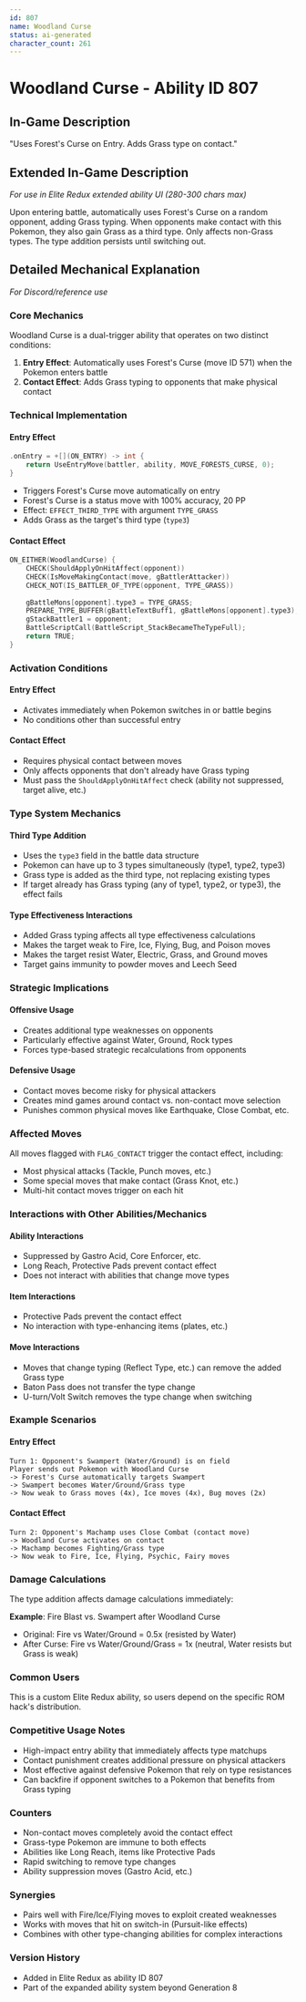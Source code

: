 ```yaml
---
id: 807
name: Woodland Curse
status: ai-generated
character_count: 261
---
```


# Woodland Curse - Ability ID 807

## In-Game Description
"Uses Forest's Curse on Entry. Adds Grass type on contact."

## Extended In-Game Description
*For use in Elite Redux extended ability UI (280-300 chars max)*

Upon entering battle, automatically uses Forest's Curse on a random opponent, adding Grass typing. When opponents make contact with this Pokemon, they also gain Grass as a third type. Only affects non-Grass types. The type addition persists until switching out.

## Detailed Mechanical Explanation
*For Discord/reference use*

### Core Mechanics
Woodland Curse is a dual-trigger ability that operates on two distinct conditions:

1. **Entry Effect**: Automatically uses Forest's Curse (move ID 571) when the Pokemon enters battle
2. **Contact Effect**: Adds Grass typing to opponents that make physical contact

### Technical Implementation

#### Entry Effect
```cpp
.onEntry = +[](ON_ENTRY) -> int { 
    return UseEntryMove(battler, ability, MOVE_FORESTS_CURSE, 0); 
}
```

- Triggers Forest's Curse move automatically on entry
- Forest's Curse is a status move with 100% accuracy, 20 PP
- Effect: `EFFECT_THIRD_TYPE` with argument `TYPE_GRASS`
- Adds Grass as the target's third type (`type3`)

#### Contact Effect
```cpp
ON_EITHER(WoodlandCurse) {
    CHECK(ShouldApplyOnHitAffect(opponent))
    CHECK(IsMoveMakingContact(move, gBattlerAttacker))
    CHECK_NOT(IS_BATTLER_OF_TYPE(opponent, TYPE_GRASS))
    
    gBattleMons[opponent].type3 = TYPE_GRASS;
    PREPARE_TYPE_BUFFER(gBattleTextBuff1, gBattleMons[opponent].type3);
    gStackBattler1 = opponent;
    BattleScriptCall(BattleScript_StackBecameTheTypeFull);
    return TRUE;
}
```

### Activation Conditions

#### Entry Effect
- Activates immediately when Pokemon switches in or battle begins
- No conditions other than successful entry

#### Contact Effect
- Requires physical contact between moves
- Only affects opponents that don't already have Grass typing
- Must pass the `ShouldApplyOnHitAffect` check (ability not suppressed, target alive, etc.)

### Type System Mechanics

#### Third Type Addition
- Uses the `type3` field in the battle data structure
- Pokemon can have up to 3 types simultaneously (type1, type2, type3)
- Grass type is added as the third type, not replacing existing types
- If target already has Grass typing (any of type1, type2, or type3), the effect fails

#### Type Effectiveness Interactions
- Added Grass typing affects all type effectiveness calculations
- Makes the target weak to Fire, Ice, Flying, Bug, and Poison moves
- Makes the target resist Water, Electric, Grass, and Ground moves
- Target gains immunity to powder moves and Leech Seed

### Strategic Implications

#### Offensive Usage
- Creates additional type weaknesses on opponents
- Particularly effective against Water, Ground, Rock types
- Forces type-based strategic recalculations from opponents

#### Defensive Usage
- Contact moves become risky for physical attackers
- Creates mind games around contact vs. non-contact move selection
- Punishes common physical moves like Earthquake, Close Combat, etc.

### Affected Moves
All moves flagged with `FLAG_CONTACT` trigger the contact effect, including:
- Most physical attacks (Tackle, Punch moves, etc.)
- Some special moves that make contact (Grass Knot, etc.)
- Multi-hit contact moves trigger on each hit

### Interactions with Other Abilities/Mechanics

#### Ability Interactions
- Suppressed by Gastro Acid, Core Enforcer, etc.
- Long Reach, Protective Pads prevent contact effect
- Does not interact with abilities that change move types

#### Item Interactions
- Protective Pads prevent the contact effect
- No interaction with type-enhancing items (plates, etc.)

#### Move Interactions
- Moves that change typing (Reflect Type, etc.) can remove the added Grass type
- Baton Pass does not transfer the type change
- U-turn/Volt Switch removes the type change when switching

### Example Scenarios

#### Entry Effect
```
Turn 1: Opponent's Swampert (Water/Ground) is on field
Player sends out Pokemon with Woodland Curse
-> Forest's Curse automatically targets Swampert
-> Swampert becomes Water/Ground/Grass type
-> Now weak to Grass moves (4x), Ice moves (4x), Bug moves (2x)
```

#### Contact Effect
```
Turn 2: Opponent's Machamp uses Close Combat (contact move)
-> Woodland Curse activates on contact
-> Machamp becomes Fighting/Grass type
-> Now weak to Fire, Ice, Flying, Psychic, Fairy moves
```

### Damage Calculations
The type addition affects damage calculations immediately:

**Example**: Fire Blast vs. Swampert after Woodland Curse
- Original: Fire vs Water/Ground = 0.5x (resisted by Water)  
- After Curse: Fire vs Water/Ground/Grass = 1x (neutral, Water resists but Grass is weak)

### Common Users
This is a custom Elite Redux ability, so users depend on the specific ROM hack's distribution.

### Competitive Usage Notes
- High-impact entry ability that immediately affects type matchups
- Contact punishment creates additional pressure on physical attackers  
- Most effective against defensive Pokemon that rely on type resistances
- Can backfire if opponent switches to a Pokemon that benefits from Grass typing

### Counters
- Non-contact moves completely avoid the contact effect
- Grass-type Pokemon are immune to both effects
- Abilities like Long Reach, items like Protective Pads
- Rapid switching to remove type changes
- Ability suppression moves (Gastro Acid, etc.)

### Synergies
- Pairs well with Fire/Ice/Flying moves to exploit created weaknesses
- Works with moves that hit on switch-in (Pursuit-like effects)
- Combines with other type-changing abilities for complex interactions

### Version History
- Added in Elite Redux as ability ID 807
- Part of the expanded ability system beyond Generation 8